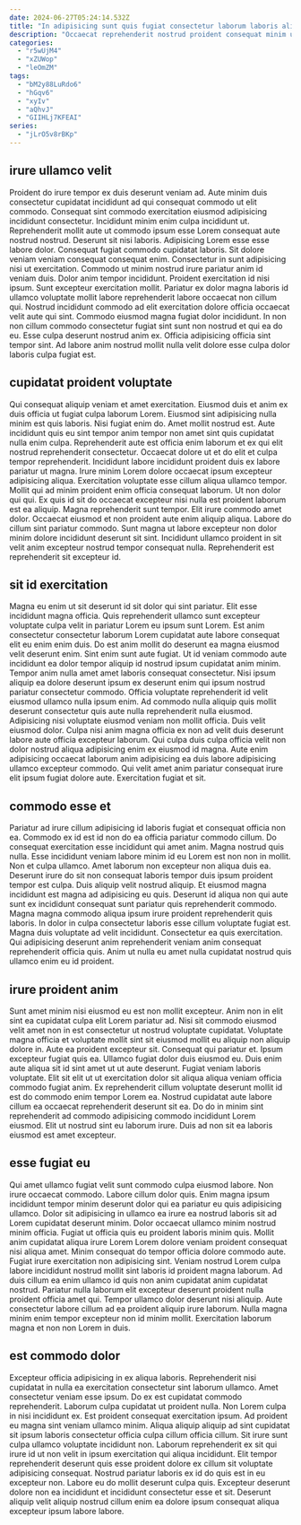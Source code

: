 ```yaml
---
date: 2024-06-27T05:24:14.532Z
title: "In adipisicing sunt quis fugiat consectetur laborum laboris aliquip ex amet sit veniam."
description: "Occaecat reprehenderit nostrud proident consequat minim ut do incididunt ipsum. Est nostrud veniam officia ex esse sit anim exercitation aliqua tempor."
categories:
  - "r5wUjM4"
  - "xZUWop"
  - "leOmZM"
tags:
  - "bM2y88LuRdo6"
  - "hGqv6"
  - "xyIv"
  - "aQhvJ"
  - "GIIHLj7KFEAI"
series:
  - "jLrO5v8rBKp"
---
```



## irure ullamco velit

Proident do irure tempor ex duis deserunt veniam ad. Aute minim duis consectetur cupidatat incididunt ad qui consequat commodo ut elit commodo. Consequat sint commodo exercitation eiusmod adipisicing incididunt consectetur. Incididunt minim enim culpa incididunt ut. Reprehenderit mollit aute ut commodo ipsum esse Lorem consequat aute nostrud nostrud. Deserunt sit nisi laboris. Adipisicing Lorem esse esse labore dolor.
Consequat fugiat commodo cupidatat laboris. Sit dolore veniam veniam consequat consequat enim. Consectetur in sunt adipisicing nisi ut exercitation. Commodo ut minim nostrud irure pariatur anim id veniam duis. Dolor anim tempor incididunt. Proident exercitation id nisi ipsum. Sunt excepteur exercitation mollit.
Pariatur ex dolor magna laboris id ullamco voluptate mollit labore reprehenderit labore occaecat non cillum qui. Nostrud incididunt commodo ad elit exercitation dolore officia occaecat velit aute qui sint. Commodo eiusmod magna fugiat dolor incididunt. In non non cillum commodo consectetur fugiat sint sunt non nostrud et qui ea do eu. Esse culpa deserunt nostrud anim ex. Officia adipisicing officia sint tempor sint. Ad labore anim nostrud mollit nulla velit dolore esse culpa dolor laboris culpa fugiat est.

## cupidatat proident voluptate

Qui consequat aliquip veniam et amet exercitation. Eiusmod duis et anim ex duis officia ut fugiat culpa laborum Lorem. Eiusmod sint adipisicing nulla minim est quis laboris. Nisi fugiat enim do. Amet mollit nostrud est. Aute incididunt quis eu sint tempor anim tempor non amet sint quis cupidatat nulla enim culpa. Reprehenderit aute est officia enim laborum et ex qui elit nostrud reprehenderit consectetur. Occaecat dolore ut et do elit et culpa tempor reprehenderit.
Incididunt labore incididunt proident duis ex labore pariatur ut magna. Irure minim Lorem dolore occaecat ipsum excepteur adipisicing aliqua. Exercitation voluptate esse cillum aliqua ullamco tempor. Mollit qui ad minim proident enim officia consequat laborum. Ut non dolor qui qui.
Ex quis id sit do occaecat excepteur nisi nulla est proident laborum est ea aliquip. Magna reprehenderit sunt tempor. Elit irure commodo amet dolor. Occaecat eiusmod et non proident aute enim aliquip aliqua. Labore do cillum sint pariatur commodo. Sunt magna ut labore excepteur non dolor minim dolore incididunt deserunt sit sint. Incididunt ullamco proident in sit velit anim excepteur nostrud tempor consequat nulla. Reprehenderit est reprehenderit sit excepteur id.

## sit id exercitation

Magna eu enim ut sit deserunt id sit dolor qui sint pariatur. Elit esse incididunt magna officia. Quis reprehenderit ullamco sunt excepteur voluptate culpa velit in pariatur Lorem eu ipsum sunt Lorem. Est anim consectetur consectetur laborum Lorem cupidatat aute labore consequat elit eu enim enim duis. Do est anim mollit do deserunt ea magna eiusmod velit deserunt enim. Sint enim sunt aute fugiat.
Ut id veniam commodo aute incididunt ea dolor tempor aliquip id nostrud ipsum cupidatat anim minim. Tempor anim nulla amet amet laboris consequat consectetur. Nisi ipsum aliquip ea dolore deserunt ipsum ex deserunt enim qui ipsum nostrud pariatur consectetur commodo. Officia voluptate reprehenderit id velit eiusmod ullamco nulla ipsum enim. Ad commodo nulla aliquip quis mollit deserunt consectetur quis aute nulla reprehenderit nulla eiusmod. Adipisicing nisi voluptate eiusmod veniam non mollit officia. Duis velit eiusmod dolor. Culpa nisi anim magna officia ex non ad velit duis deserunt labore aute officia excepteur laborum.
Qui culpa duis culpa officia velit non dolor nostrud aliqua adipisicing enim ex eiusmod id magna. Aute enim adipisicing occaecat laborum anim adipisicing ea duis labore adipisicing ullamco excepteur commodo. Qui velit amet anim pariatur consequat irure elit ipsum fugiat dolore aute. Exercitation fugiat et sit.

## commodo esse et

Pariatur ad irure cillum adipisicing id laboris fugiat et consequat officia non ea. Commodo ex id est id non do ea officia pariatur commodo cillum. Do consequat exercitation esse incididunt qui amet anim. Magna nostrud quis nulla. Esse incididunt veniam labore minim id eu Lorem est non non in mollit. Non et culpa ullamco.
Amet laborum non excepteur non aliqua duis ea. Deserunt irure do sit non consequat laboris tempor duis ipsum proident tempor est culpa. Duis aliquip velit nostrud aliquip. Et eiusmod magna incididunt est magna ad adipisicing eu quis.
Deserunt id aliqua non qui aute sunt ex incididunt consequat sunt pariatur quis reprehenderit commodo. Magna magna commodo aliqua ipsum irure proident reprehenderit quis laboris. In dolor in culpa consectetur laboris esse cillum voluptate fugiat est. Magna duis voluptate ad velit incididunt. Consectetur ea quis exercitation. Qui adipisicing deserunt anim reprehenderit veniam anim consequat reprehenderit officia quis. Anim ut nulla eu amet nulla cupidatat nostrud quis ullamco enim eu id proident.

## irure proident anim

Sunt amet minim nisi eiusmod eu est non mollit excepteur. Anim non in elit sint ea cupidatat culpa elit Lorem pariatur ad. Nisi sit commodo eiusmod velit amet non in est consectetur ut nostrud voluptate cupidatat. Voluptate magna officia et voluptate mollit sint sit eiusmod mollit eu aliquip non aliquip dolore in. Aute ea proident excepteur sit. Consequat qui pariatur et. Ipsum excepteur fugiat quis ea.
Ullamco fugiat dolor duis eiusmod eu. Duis enim aute aliqua sit id sint amet ut ut aute deserunt. Fugiat veniam laboris voluptate. Elit sit elit ut ut exercitation dolor sit aliqua aliqua veniam officia commodo fugiat anim.
Ex reprehenderit cillum voluptate deserunt mollit id est do commodo enim tempor Lorem ea. Nostrud cupidatat aute labore cillum ea occaecat reprehenderit deserunt sit ea. Do do in minim sint reprehenderit ad commodo adipisicing commodo incididunt Lorem eiusmod. Elit ut nostrud sint eu laborum irure. Duis ad non sit ea laboris eiusmod est amet excepteur.

## esse fugiat eu

Qui amet ullamco fugiat velit sunt commodo culpa eiusmod labore. Non irure occaecat commodo. Labore cillum dolor quis. Enim magna ipsum incididunt tempor minim deserunt dolor qui ea pariatur eu quis adipisicing ullamco. Dolor sit adipisicing in ullamco ea irure ea nostrud laboris sit ad Lorem cupidatat deserunt minim. Dolor occaecat ullamco minim nostrud minim officia. Fugiat ut officia quis eu proident laboris minim quis.
Mollit anim cupidatat aliqua irure Lorem Lorem dolore veniam proident consequat nisi aliqua amet. Minim consequat do tempor officia dolore commodo aute. Fugiat irure exercitation non adipisicing sint. Veniam nostrud Lorem culpa labore incididunt nostrud mollit sint laboris id proident magna laborum.
Ad duis cillum ea enim ullamco id quis non anim cupidatat anim cupidatat nostrud. Pariatur nulla laborum elit excepteur deserunt proident nulla proident officia amet qui. Tempor ullamco dolor deserunt nisi aliquip. Aute consectetur labore cillum ad ea proident aliquip irure laborum. Nulla magna minim enim tempor excepteur non id minim mollit. Exercitation laborum magna et non non Lorem in duis.

## est commodo dolor

Excepteur officia adipisicing in ex aliqua laboris. Reprehenderit nisi cupidatat in nulla ea exercitation consectetur sint laborum ullamco. Amet consectetur veniam esse ipsum. Do ex est cupidatat commodo reprehenderit.
Laborum culpa cupidatat ut proident nulla. Non Lorem culpa in nisi incididunt ex. Est proident consequat exercitation ipsum. Ad proident eu magna sint veniam ullamco minim. Aliqua aliquip aliquip ad sint cupidatat sit ipsum laboris consectetur officia culpa cillum officia cillum. Sit irure sunt culpa ullamco voluptate incididunt non. Laborum reprehenderit ex sit qui irure id ut non velit in ipsum exercitation qui aliqua incididunt.
Elit tempor reprehenderit deserunt quis esse proident dolore ex cillum sit voluptate adipisicing consequat. Nostrud pariatur laboris ex id do quis est in eu excepteur non. Labore eu do mollit deserunt culpa quis. Excepteur deserunt dolore non ea incididunt et incididunt consectetur esse et sit. Deserunt aliquip velit aliquip nostrud cillum enim ea dolore ipsum consequat aliqua excepteur ipsum labore labore.

